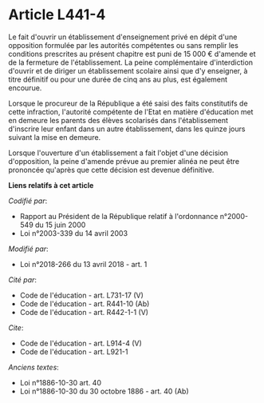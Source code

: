 # Article L441-4

Le fait d'ouvrir un établissement d'enseignement privé en dépit d'une opposition formulée par les autorités compétentes ou
sans remplir les conditions prescrites au présent chapitre est puni de 15 000 € d'amende et de la fermeture de
l'établissement. La peine complémentaire d'interdiction d'ouvrir et de diriger un établissement scolaire ainsi que d'y
enseigner, à titre définitif ou pour une durée de cinq ans au plus, est également encourue.

Lorsque le procureur de la République a été saisi des faits constitutifs de cette infraction, l'autorité compétente de l'Etat
en matière d'éducation met en demeure les parents des élèves scolarisés dans l'établissement d'inscrire leur enfant dans un
autre établissement, dans les quinze jours suivant la mise en demeure.

Lorsque l'ouverture d'un établissement a fait l'objet d'une décision d'opposition, la peine d'amende prévue au premier alinéa
ne peut être prononcée qu'après que cette décision est devenue définitive.

**Liens relatifs à cet article**

_Codifié par_:

  - Rapport au Président de la République relatif à l'ordonnance n°2000-549 du 15 juin 2000
  - Loi n°2003-339 du 14 avril 2003

_Modifié par_:

  - Loi n°2018-266 du 13 avril 2018 - art. 1

_Cité par_:

  - Code de l'éducation - art. L731-17 (V)
  - Code de l'éducation - art. R441-10 (Ab)
  - Code de l'éducation - art. R442-1-1 (V)

_Cite_:

  - Code de l'éducation - art. L914-4 (V)
  - Code de l'éducation - art. L921-1

_Anciens textes_:

  - Loi n°1886-10-30 art. 40
  - Loi n°1886-10-30 du 30 octobre 1886 - art. 40 (Ab)
